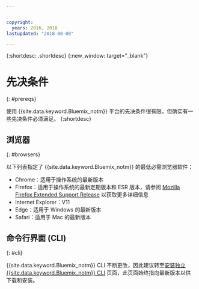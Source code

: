 ```yaml
---


copyright:
  years: 2016, 2018
lastupdated: "2018-08-08"

---
```


{:shortdesc: .shortdesc}
{:new_window: target="_blank"}

# 先决条件
{: #prereqs}

使用 {{site.data.keyword.Bluemix_notm}} 平台的先决条件很有限，但确实有一些先决条件必须满足。
{:shortdesc}

## 浏览器
{: #browsers}

以下列表指定了 {{site.data.keyword.Bluemix_notm}} 的最低必需浏览器软件：

 * Chrome：适用于操作系统的最新版本
 * Firefox：适用于操作系统的最新定期版本和 ESR 版本，请参阅 [Mozilla Firefox
Extended Support Release](https://www.mozilla.org/firefox/organizations/) 以获取更多详细信息
 * Internet Explorer：V11
 * Edge：适用于 Windows 的最新版本
 * Safari：适用于 Mac 的最新版本

## 命令行界面 (CLI)
{: #cli}

{{site.data.keyword.Bluemix_notm}} CLI 不断更改，因此建议转至[安装独立 {{site.data.keyword.Bluemix_notm}} CLI](docs/cli/reference/ibmcloud/download_cli.html) 页面，此页面始终指向最新版本以供下载和安装。
